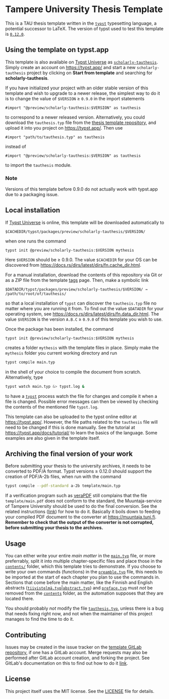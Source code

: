# Tampere University Thesis Template

This is a TAU thesis template written in the  [`typst`][typst]
typesetting language, a potential successor to LaTeΧ. The
version of typst used to test this template is
[`0.12.0`][v0.12.0].

## Using the template on typst.app

This template is also available on [Typst Universe] as
[`scholarly-tauthesis`][tau-template-page]. Simply create an account on
<https://typst.app/> and start a new `scholarly-tauthesis` project by clicking
on **Start from template** and searching for **scholarly-tauthesis**.


If you have initialized your project with an older stable version of this
template and wish to upgrade to a newer release, the simplest way to do it is
to change the value of `$VERSION` ≥ `0.9.0` in the import statements
```typst
#import "@preview/scholarly-tauthesis:$VERSION" as tauthesis
```
to correspond to a newer released version. Alternatively, you could download
the `tauthesis.typ` file from the [thesis template repository][template-repo], and
upload it into you project on <https://typst.app/>. Then use
```typst
#import "path/to/tauthesis.typ" as tauthesis
```
instead of
```typst
#import "@preview/scholarly-tauthesis:$VERSION" as tauthesis
```
to import the `tauthesis` module.

### Note

Versions of this template before 0.9.0 do not actually work with typst.app due
to a packaging issue.

## Local installation

If [Typst Universe] is online, this template will be downloaded automatically
to

	$CACHEDIR/typst/packages/preview/scholarly-tauthesis/$VERSION/

when one runs the command

	typst init @preview/scholarly-tauthesis:$VERSION mythesis

Here `$VERSION` should be ≥ 0.9.0. The value `$CACHEDIR` for your OS can be
discovered from <https://docs.rs/dirs/latest/dirs/fn.cache_dir.html>.

For a manual installation, download the contents of this repository via Git or
as a ZIP file from the template [tags] page. Then, make a symbolic link

	$DATADIR/typst/packages/preview/scholarly-tauthesis/$VERSION/ → /path/to/root/of/tauthesis/

so that a local installation of `typst` can discover the
`tauthesis.typ` file no matter where you are running it from. To
find out the value `$DATADIR` for your operating system, see
<https://docs.rs/dirs/latest/dirs/fn.data_dir.html>. The value
`$VERSION` is the version `A.B.C` ≥ `0.9.0` of this template you
wish to use.

Once the package has been installed, the command

	typst init @preview/scholarly-tauthesis:$VERSION mythesis

creates a folder `mythesis` with the template files in place. Simply make the
`mythesis` folder you current working directory and run
```sh
typst compile main.typ
```
in the shell of your choice to compile the document from scratch.
Alternatively, type
```sh
typst watch main.typ &> typst.log &
```
to have a [`typst`][typst] process watch the file for changes and
compile it when a file is changed. Possible error messages can
then be viewed by checking the contents of the mentioned file
`typst.log`.

This template can also be uploaded to the typst online editor at
<https://typst.app/>. However, the file paths related to the
`tauthesis` file will need to be changed if this is done
manually. See the tutorial at <https://typst.app/docs/tutorial/>
to learn the basics of the language. Some examples are also given
in the template itself.


## Archiving the final version of your work

Before submitting your thesis to the university archives, it needs to be
converted to PDF/A format. Typst versions ≥ 0.12.0 should support the creation
of PDF/A-2b files, when run with the command
```sh
typst compile --pdf-standard a-2b template/main.typ
```
If a verification program such as [veraPDF](https://docs.verapdf.org/install/)
still complains that the file `template/main.pdf` does not conform to the
standard, the Muuntaja-service of Tampere University should be used to do the
final conversion. See the related instructions ([link][pdfa-instructions]) for
how to do it. Basically it boils down to feeding your compiled PDF document to
the converter at <https://muuntaja.tuni.fi>. **Remember to check that the
output of the converter is not corrupted, before submitting your thesis to the
archives.**


## Usage

You can either write your entire *main matter* in the
[`main.typ`](./template/main.typ) file, or more preferrably, split it into
multiple chapter-specific files and place those in the
[`contents/`](./template/content) folder, which this template tries to
demonstrate. If you choose to write your own commands (functions) in the
[`preamble.typ`](./template/preamble.typ) file, this needs to be imported at
the start of each chapter you plan to use the commands in. Sections that come
before the main matter, like the Finnish and English abstracts
([`tiivistelmä.typ`](./template/content/tiivistelmä.typ)|[`abstract.typ`](./template/content/abstract.typ))
and [`preface.typ`](./template/content/preface.typ) must *not* be removed from
the [`contents`](./template/content) folder, as the automation supposes that
they are located there.

You should probably *not* modify the file [`tauthesis.typ`](./tauthesis.typ), unless there is a bug
that needs fixing right now, and not when the maintainer of this project manages to find the time to
do it.

## Contributing

Issues may be created in the issue tracker on the [template GitLab
repository][template-repo], if one has a GitLab account. Merge requests may
also be performed after GitLab account creation, and forking the project. See
GitLab's documentation on this to find out how to do it [link][forking].


## License

This project itself uses the MIT license. See the [LICENSE](./LICENSE) file for details.

<!-- Links -->

[Typst Universe]: https://typst.app/universe
[forking]: https://docs.gitlab.com/ee/user/project/repository/forking_workflow.html
[pdfa-instructions]: https://libguides.tuni.fi/opinnaytteet/pdfa
[tags]: https://gitlab.com/tuni-official/thesis-templates/tau-typst-thesis-template/-/tags
[tau-template-page]: https://typst.app/universe/package/scholarly-tauthesis
[template-repo]: https://gitlab.com/tuni-official/thesis-templates/tau-typst-thesis-template
[typst]: https://github.com/typst/typst
[v0.12.0]: https://github.com/typst/typst/releases/tag/v0.12.0
